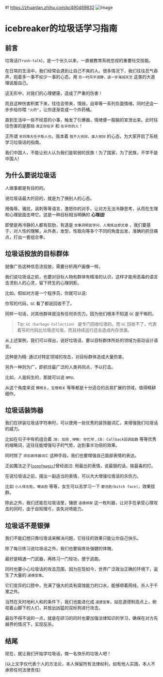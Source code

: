 #! https://zhuanlan.zhihu.com/p/490469832
![Image](https://pic4.zhimg.com/80/v2-a4a6a69a4b086854910d57a7d320784b.jpg)

# icebreaker的垃圾话学习指南

## 前言

垃圾话(`Trash-talk`)，是一个长久以来，一直被教育系统忽视的重要社交技能。

在日常的生活中，我们经常会遇到让自己不爽的人。很多情况下，我们往往忍气吞声，抱着多一事不如少一事的心态，用 `忍一时风平浪静，退一步海阔天空` 这类的大道理说服自己。

这无形中，对我们的心理健康，造成了严重的伤害！

而且这种伤害积累下来，往往会带来，懦弱，自卑等一系列负面情绪。同时还会一步步给你喂 `"火药"`，让你逐渐变成一个炸药桶。

直到生活中一些不经意的小事，触发了引爆器，情绪便一股脑的宣泄出来。此时往往伤害的是那些 `真正你在乎` 和 `在乎你的人`！

正所谓 `天将降大任于斯人也`，我本着 `我不入地狱，谁入地狱` 的心态，为大家开启了系统学习垃圾话的指南。

我们中国人，不能让别人认为我们是软弱的民族！为了国家，为了民族，不学不是中国人!

## 为什么要说垃圾话

人做事都是有目的的。

说垃圾话最大的目的，就是为了搞别人的心态。

用侮辱，骚扰，讽刺等等语言，激怒你的对手，让对方无法冷静思考，从而在生理和心理层面击垮它。这是一种目标相当明确的 **心理战**!

即使是再冷静的人都有软肋，有道是 `世事洞明皆学问，人情练达即文章` ，我们要基于，对人性的理解，从外表，发型，性取向等多个不同的角度出发，准确的抓住痛点，打出一套组合拳。

## 垃圾话投放的目标群体

就像广告这种信息流投放，需要分析用户画像一样。

我们说垃圾话之前，也要对目标人物和群体有精准的认识，这样才能用恶毒的语言击溃别人的心灵，留下终生的心理阴影。

比如，假如对方是一个程序员，你就可以说:

你写的代码，`GC` 看了都说回收不了。

同样一句话，对其他群体就没有任何杀伤力，因为他们根本不知道 `GC` 是干嘛的。

> Tip: `GC（Garbage Collection）` 是专门回收垃圾的，而 `GC` 回收不了，代表着写的代码比垃圾还垃圾，而且持续运行还会造成内存泄漏。

从上述案例，我们可以得出，说好垃圾话，要以目标群体所处的领域为驱动设计语言。

这种是为精: 通过对特定领域的攻击，对目标群体造成大量伤害。

另外一种则为广，即抓住最广泛的人类共同点，予以打击。

比如，人是妈生的，那就可以说 `NMSL`

从这个角度来说 `嬲相关`，`生理相关` 等等都是十分适合的且易扩展的领域，值得精耕细作。
## 垃圾话装饰器

我们在拼装垃圾话字符串时，可以使用一些优秀的装饰器词汇，来增强我们垃圾话的威力。

比如在句子中有机组合着 `JB: 加班` , `NMB: 你忙吧` , `CB: Callback回调函数` 等等优秀的缩略词，这往往能增强句子的气势，达到事半功倍的效果。

同时除了 `添加装饰器词汇` 这种手段，我们也要增强自己面部表情的表达。

正如魔法之子([`sonofmagic`](https://github.com/sonofmagic))曾经说过: 用最怂的表情，说最狠的话，挨最毒的打。

在说垃圾话之前，摆出一副适当的表情，可以大大增强垃圾话的杀伤力。

比如 `小人得志脸`，`嘲讽脸` 等等，女生可以去学习一下 `碧池脸(bitch face)`，效果拔群。

除此之外，我们还能在垃圾话里，镶嵌 `道德绑架` 这一枚利器，让对手在承受心理攻击的同时，由于自知理亏，丧失对喷能力。


## 垃圾话不是银弹

我们不能幻想只靠垃圾话来解决问题，它往往的效果只能让你自己快乐。

除了每日练习说垃圾话之外，我们也要锻炼处强健的体魄，

最好是精通一门武器，再练习一门轻功，便于逃跑。

同时也要小心垃圾话的攻击范围，因为在现如今，世界广泛政治正确的环境下，诞生了大量的 `道德至尊`。

它们变异的口腔中，充满了强大的具有腐蚀能力的口水，能够顺着网线，杀人于千里之外。

当然在天时地利人和的条件下，我们也能进化成 `道德至尊`，站在道德制高点上，俯视着山脚下的人们，并放出凶猛的双标狗进行攻击。
 
最后不得不说的一点，就是在研习的同时也要加强法律知识的学习，确保在对方先越界的情况下，实现反杀。

## 结尾

现在，就让我们开始学垃圾话，做一名快乐的垃圾人吧！

(以上文字仅代表个人的方法论，本人保留所有法律权利，如有他人实践，本人不承担任何法律责任)


